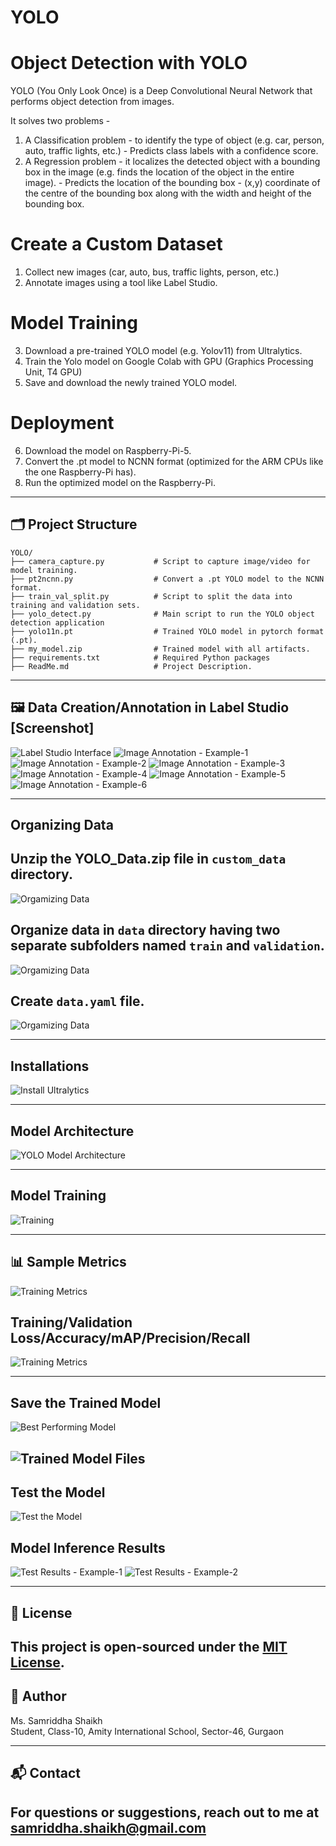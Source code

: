 # YOLO

# Object Detection with YOLO 
YOLO (You Only Look Once) is a Deep Convolutional Neural Network that performs object detection from images.

It solves two problems - 
1. A Classification problem - to identify the type of object (e.g. car, person, auto, traffic lights, etc.) - Predicts class labels with a confidence score.
2. A Regression problem - it localizes the detected object with a bounding box in the image (e.g. finds the location of the object in the entire image). - Predicts the location of the bounding box - (x,y) coordinate of the centre of the bounding box along with the width and height of the bounding box.


# Create a Custom Dataset
1. Collect new images (car, auto, bus, traffic lights, person, etc.)
2. Annotate images using a tool like Label Studio.

# Model Training
3. Download a pre-trained YOLO model (e.g. Yolov11) from Ultralytics.
4. Train the Yolo model on Google Colab with GPU (Graphics Processing Unit, T4 GPU)
5. Save and download the newly trained YOLO model.

# Deployment
6. Download the model on Raspberry-Pi-5.
7. Convert the .pt model to NCNN format (optimized for the ARM CPUs like the one Raspberry-Pi has).
8. Run the optimized model on the Raspberry-Pi.


---
## 🗂️ Project Structure

```
YOLO/
├── camera_capture.py           # Script to capture image/video for model training.
├── pt2ncnn.py                  # Convert a .pt YOLO model to the NCNN format.
├── train_val_split.py          # Script to split the data into training and validation sets.
├── yolo_detect.py              # Main script to run the YOLO object detection application
├── yolo11n.pt                  # Trained YOLO model in pytorch format (.pt).
├── my_model.zip                # Trained model with all artifacts.
├── requirements.txt            # Required Python packages
├── ReadMe.md                   # Project Description.

```

---
## 🖼 Data Creation/Annotation in Label Studio [Screenshot]
![Label Studio Interface](assets/Image%20Annotation_Label_Studio.png)
![Image Annotation - Example-1](assets/Image%20Annotation_Label_Studio_1.png)
![Image Annotation - Example-2](assets/Image%20Annotation_Label_Studio_2.png)
![Image Annotation - Example-3](assets/Image%20Annotation_Label_Studio_3.png)
![Image Annotation - Example-4](assets/Image%20Annotation_Label_Studio_4.png)
![Image Annotation - Example-5](assets/Image%20Annotation_Label_Studio_5.png)
![Image Annotation - Example-6](assets/Image%20Annotation_Label_Studio_6.png)

---
## Organizing Data 
## Unzip the YOLO_Data.zip file in `custom_data` directory.
![Orgamizing Data](assets/1.png)

## Organize data in `data` directory having two separate subfolders named `train` and `validation`.
![Orgamizing Data](assets/2.png)

## Create `data.yaml` file.
![Orgamizing Data](assets/3.png)

---
## Installations
![Install Ultralytics](assets/4.png)

---
## Model Architecture
![YOLO Model Architecture](assets/5.png)

---
## Model Training
![Training](assets/7.png)

---
## 📊 Sample Metrics
![Training Metrics](assets/8.png)

## Training/Validation Loss/Accuracy/mAP/Precision/Recall
![Training Metrics](assets/Training_Metrics_Screenshot.png)

---
## Save the Trained Model
![Best Performing Model](assets/10.png)

![Trained Model Files](assets/11.png)
---

## Test the Model
![Test the Model](assets/12.png)

## Model Inference Results
![Test Results  - Example-1](assets/13.png)
![Test Results - Example-2](assets/14.png)


---
## 📄 License
This project is open-sourced under the [MIT License](LICENSE).
---

## 🧠 Author
Ms. Samriddha Shaikh  
Student, Class-10, Amity International School, Sector-46, Gurgaon

---
## 📬 Contact
For questions or suggestions, reach out to me at samriddha.shaikh@gmail.com 
---

 
 

